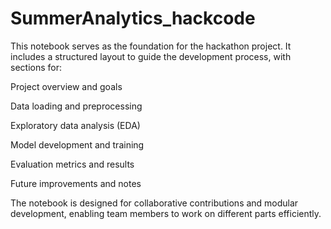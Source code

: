 # SummerAnalytics_hackcode

This notebook serves as the foundation for the hackathon project. It includes a structured layout to guide the development process, with sections for:

Project overview and goals

Data loading and preprocessing

Exploratory data analysis (EDA)

Model development and training

Evaluation metrics and results

Future improvements and notes

The notebook is designed for collaborative contributions and modular development, enabling team members to work on different parts efficiently.
